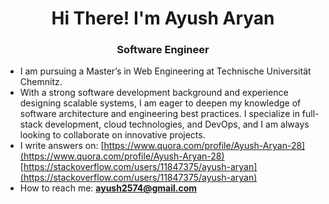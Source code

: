 <h1 align="center">Hi There! I'm Ayush Aryan</h1>
<h3 align="center">Software Engineer</h3>

- I am pursuing a Master’s in Web Engineering at Technische Universität Chemnitz.
- With a strong software development background and experience designing scalable systems, I am eager to deepen my knowledge of software architecture and engineering best practices. I specialize in full-stack development, cloud technologies, and DevOps, and I am always looking to collaborate on innovative projects.
- I write answers on: [https://www.quora.com/profile/Ayush-Aryan-28](https://www.quora.com/profile/Ayush-Aryan-28)                   
                         [https://stackoverflow.com/users/11847375/ayush-aryan](https://stackoverflow.com/users/11847375/ayush-aryan)
- How to reach me: **ayush2574@gmail.com**
